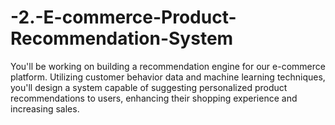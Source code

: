 # -2.-E-commerce-Product-Recommendation-System
 You'll be working on building a recommendation engine for our e-commerce platform. Utilizing customer behavior data and machine learning techniques, you'll design a system capable of suggesting personalized product recommendations to users, enhancing their shopping experience and increasing sales.
